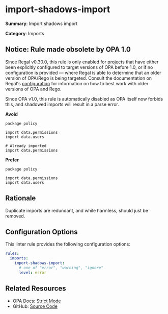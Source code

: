 # import-shadows-import

**Summary**: Import shadows import

**Category**: Imports

## Notice: Rule made obsolete by OPA 1.0

Since Regal v0.30.0, this rule is only enabled for projects that have either been explicitly configured to target
versions of OPA before 1.0, or if no configuration is provided — where Regal is able to determine that an older version
of OPA/Rego is being targeted. Consult the documentation on Regal's
[configuration](https://openpolicyagent.org/projects/regal#configuration) for information on how to best work with older versions of
OPA and Rego.

Since OPA v1.0, this rule is automatically disabled as OPA itself now forbids this, and shadowed imports will result in
a parse error.

**Avoid**
```rego
package policy

import data.permissions
import data.users

# Already imported
import data.permissions
```

**Prefer**
```rego
package policy

import data.permissions
import data.users
```

## Rationale

Duplicate imports are redundant, and while harmless, should just be removed.

## Configuration Options

This linter rule provides the following configuration options:

```yaml
rules:
  imports:
    import-shadows-import:
      # one of "error", "warning", "ignore"
      level: error
```

## Related Resources

- OPA Docs: [Strict Mode](https://www.openpolicyagent.org/docs/policy-language/#strict-mode)
- GitHub: [Source Code](https://github.com/open-policy-agent/regal/blob/main/bundle/regal/rules/imports/import-shadows-import/import_shadows_import.rego)
